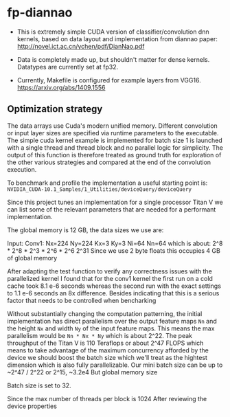 # fp-diannao

* This is extremely simple CUDA version of classifier/convolution dnn kernels, based on data layout and implementation from diannao paper:
http://novel.ict.ac.cn/ychen/pdf/DianNao.pdf

* Data is completely made up, but shouldn't matter for dense kernels.  Datatypes are currently set at fp32.

* Currently, Makefile is configured for example layers from VGG16.
https://arxiv.org/abs/1409.1556

## Optimization strategy
The data arrays use Cuda's modern unified memory. Different convolution or input layer sizes are specified
via runtime parameters to the executable. The simple cuda kernel example is implemented for batch size 1
is launched with a single thread and thread block and no parallel logic for simplicity.
The output of this function is therefore treated as ground truth for exploration of the other various 
strategies and compared at the end of the convolution execution.

To benchmark and profile the implementation a useful starting point is:
`NVIDIA_CUDA-10.1_Samples/1_Utilities/deviceQuery/deviceQuery`

Since this project tunes an implementation for a single processor Titan V we can list some of the
relevant parameters that are needed for a performant implementation.

The global memory is 12 GB, the data sizes we use are:

Input: Conv1: Nx=224 Ny=224 Kx=3 Ky=3 Ni=64 Nn=64
which is about: 
2^8 * 2^8 * 2^3 * 2^6 * 2^6
2^31
Since we use 2 byte floats this occupies 4 GB of global memory

After adapting the test function to verify any correctness issues with the parallelized kernel
I found that for the conv1 kernel the first run on a cold cache took 8.1 e-6 seconds
whereas the second run with the exact settings to 1.1 e-6 seconds an 8x difference. Besides
indicating that this is a serious factor that needs to be controlled when bencharking

Without substantially changing the computation patterning, the initial implementation
has direct parallelism over the output feature maps `Nn` and the height `Nx` and width `Ny` of
the input feature maps. This means the max parallelism would be `Nn * Nx * Ny` which is 
about 2^22. The peak throughput of the Titan V is 110 Teraflops or about 2^47 FLOPS
which means to take advantage of the maximum concurrency afforded by the device we should
boost the batch size which we'll treat as the hightest dimension which is also fully
parallelizable. Our mini batch size can be up to ~2^47 / 2^22 or 2^15, ~3.2e4
But global memory size

Batch size is set to 32.

Since the max number of threads per block is 1024 After reviewing the device properties
